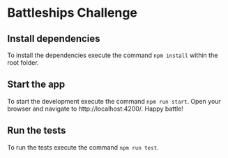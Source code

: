 # Battleships Challenge

## Install dependencies

To install the dependencies execute the command `npm install` within the root folder.


## Start the app

To start the development execute the command `npm run start`. Open your browser and navigate to http://localhost:4200/. Happy battle!


## Run the tests

To run the tests execute the command `npm run test`.


